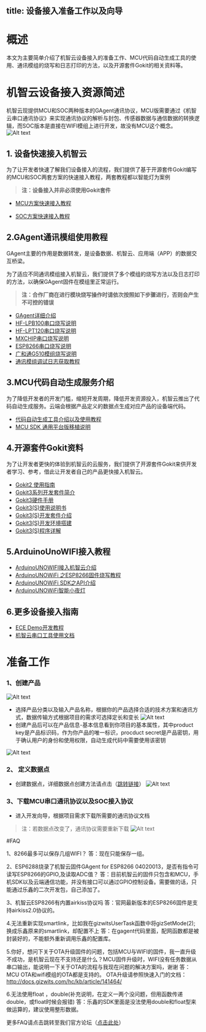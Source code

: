 title: 设备接入准备工作以及向导
---
# 概述
本文为主要简单介绍了机智云设备接入的准备工作、MCU代码自动生成工具的使用、通讯模组的烧写和日志打印的方法，以及开源套件Gokit的相关资料等。

# 机智云设备接入资源简述

机智云现提供MCU和SOC两种版本的GAgent通讯协议，MCU版需要通过《机智云串口通讯协议》来实现通讯协议的解析与封包、传感器数据与通信数据的转换逻辑，而SOC版本是直接在WIFI模组上进行开发，故没有MCU这个概念。
![Alt text](/assets/zh-cn/deviceDev/intro/设备接入流程图.png)

## 1. 设备快速接入机智云
为了让开发者快速了解我们设备接入的流程，我们提供了基于开源套件Gokit编写的MCU和SOC两套方案的快速接入教程，两套教程都以智能灯为案例
>**注：设备接入并非必须使用Gokit套件**

- [MCU方案快速接入教程](/assets/zh-cn/deviceDev/intro/MCU方案快速接入教程.png)

- [SOC方案快速接入教程](http://docs.gizwits.com/zh-cn/deviceDev/UseSOC.html)


## 2.GAgent通讯模组使用教程
GAgent主要的作用是数据转发，是设备数据、机智云、应用端（APP）的数据交互桥梁。

为了适应不同通讯模组接入机智云，我们提供了多个模组的烧写方法以及日志打印的方法，以确保GAgent固件在模组里正常运行。
>**注：合作厂商在进行模块烧写操作时请依次按照如下步骤进行，否则会产生不可控的错误**

- [GAgent详细介绍](http://docs.gizwits.com/zh-cn/deviceDev/gagent_info.html)
- [HF-LPB100串口烧写说明](http://docs.gizwits.com/zh-cn/deviceDev/HF-LPB100%E4%B8%B2%E5%8F%A3%E7%83%A7%E5%86%99%E8%AF%B4%E6%98%8E.html)
- [HF-LPT120串口烧写说明](http://docs.gizwits.com/zh-cn/deviceDev/debug/HF-LPT120.html)
- [MXCHIP串口烧写说明](http://docs.gizwits.com/zh-cn/deviceDev/MXCHIP%E4%B8%B2%E5%8F%A3%E7%83%A7%E5%86%99%E8%AF%B4%E6%98%8E.html)
- [ESP8266串口烧写说明](http://docs.gizwits.com/zh-cn/deviceDev/ESP8266%E4%B8%B2%E5%8F%A3%E7%83%A7%E5%86%99%E8%AF%B4%E6%98%8E.html)
- [广和通G510模组烧写说明](http://docs.gizwits.com/zh-cn/deviceDev/debug/G510.html)
- [通讯模组调试日志获取教程](http://docs.gizwits.com/zh-cn/deviceDev/%E6%97%A5%E5%BF%97%E6%8A%93%E5%8F%96%E6%95%99%E7%A8%8B%E6%96%87%E6%A1%A3.html)

## 3.MCU代码自动生成服务介绍
为了降低开发者的开发门槛，缩短开发周期，降低开发资源投入，机智云推出了代码自动生成服务。云端会根据产品定义的数据点生成对应产品的设备端代码。

- [代码自动生成工具介绍以及使用教程](http://docs.gizwits.com/zh-cn/deviceDev/DevSDK/%E4%BB%A3%E7%A0%81%E8%87%AA%E5%8A%A8%E7%94%9F%E6%88%90%E5%B7%A5%E5%85%B7.html)
- [MCU SDK 通用平台版移植说明](http://docs.gizwits.com/zh-cn/deviceDev/GoKit3%20DEV%20SDK%20Common%E7%89%88%E7%A7%BB%E6%A4%8D%E8%AF%B4%E6%98%8E.html)

## 4.开源套件Gokit资料
为了让开发者更快的体验到机智云的云服务，我们提供了开源套件Gokit来供开发者学习、参考，借此让开发者自己的产品更快接入机智云。

- [Gokit2 使用指南](http://docs.gizwits.com/zh-cn/deviceDev/Gokit2%E4%BD%BF%E7%94%A8%E6%8C%87%E5%8D%97.html)
- [Gokit3系列开发套件简介](http://docs.gizwits.com/zh-cn/deviceDev/Gokit3/Gokit3%E5%BC%80%E5%8F%91%E5%A5%97%E4%BB%B6%E7%AE%80%E4%BB%8B.html)
- [Gokit3硬件手册](http://docs.gizwits.com/zh-cn/deviceDev/Gokit3/GoKit3%E7%A1%AC%E4%BB%B6%E6%89%8B%E5%86%8C.html)
- [Gokit3(S)使用说明书](http://docs.gizwits.com/zh-cn/deviceDev/WiFiSOC/GoKit3S%E4%BD%BF%E7%94%A8%E8%AF%B4%E6%98%8E%E4%B9%A6.html)
- [Gokit3(S)开发套件介绍](http://docs.gizwits.com/zh-cn/deviceDev/WiFiSOC/GoKit3S%E5%BC%80%E5%8F%91%E5%A5%97%E4%BB%B6%E4%BB%8B%E7%BB%8D.html)
- [Gokit3(S)开发环境搭建](http://docs.gizwits.com/zh-cn/deviceDev/WiFiSOC/GoKit3S%E4%BA%8C%E6%AC%A1%E5%BC%80%E5%8F%91.html)
- [Gokit3(S)程序详解](http://docs.gizwits.com/zh-cn/deviceDev/WiFiSOC/GoKit3S%E7%A8%8B%E5%BA%8F%E8%AF%A6%E8%A7%A3.html)

## 5.ArduinoUnoWIFI接入教程
 - [ArduinoUNOWIFI接入机智云介绍](http://docs.gizwits.com/zh-cn/deviceDev/ArduinoUNO/intro.html)
 - [ArduinoUNOWiFi 之ESP8266固件烧写教程](http://docs.gizwits.com/zh-cn/deviceDev/ArduinoUNO/Tutorial.html)
 - [ArduinoUNOWiFi SDK之API介绍](http://docs.gizwits.com/zh-cn/deviceDev/ArduinoUNO/sdk.html)
 - [ArduinoUNOWiFi智能小夜灯](http://docs.gizwits.com/zh-cn/deviceDev/ArduinoUNO/example.html)

## 6.更多设备接入指南
- [ECE Demo开发教程](http://docs.gizwits.com/zh-cn/UserManual/ecevideos.html)
- [机智云串口工具使用文档](http://docs.gizwits.com/zh-cn/deviceDev/%E4%B8%B2%E5%8F%A3%E5%B7%A5%E5%85%B7%E4%BD%BF%E7%94%A8%E6%96%87%E6%A1%A3.html)


# 准备工作
### 1、创建产品
![Alt text](/assets/zh-cn/deviceDev/intro/1500454215753.png)
- 选择产品分类以及输入产品名称，根据你的产品选择合适的技术方案和通讯方式，数据传输方式根据项目的需求可选择定长和变长
![Alt text](/assets/zh-cn/deviceDev/intro/1500454320233.png)
- 创建产品后可以在产品信息-基本信息看到你项目的基本属性，其中product key是产品标识码，作为你产品的唯一标识，procduct secret是产品密钥，用于确认用户的身份和使用权限，自动生成代码中需要使用该密钥

![Alt text](/assets/zh-cn/deviceDev/intro/1500455106638.png)

### 2、 定义数据点
- 创建数据点，详细数据点创建方法请点击（[跳转链接](http://docs.gizwits.com/zh-cn/quickstart/%E8%AE%BE%E5%A4%87%E5%BF%AB%E9%80%9F%E6%8E%A5%E5%85%A5.html#%E5%88%9B%E5%BB%BA%E6%95%B0%E6%8D%AE%E7%82%B9)）
![Alt text](/assets/zh-cn/deviceDev/intro/1500455483976.png)

### 3、下载MCU串口通讯协议以及SOC接入协议
- 进入开发向导，根据项目需求下载所需要的通讯协议文档
>注：若数据点改变了，通讯协议需要重新下载
![Alt text](/assets/zh-cn/deviceDev/intro/1500455640182.png)

#FAQ

1、8266最多可以保存几组WIFI？
答：现在只能保存一组。


2、ESP6288烧录了机智云固件GAgent for ESP8266 04020013，是否有指令可读写ESP8266的GPIO,及读取ADC值？
答：目前机智云的固件只包含和MCU，手机SDK以及云端通信功能，并没有接口可以通过GPIO控制设备。需要做的话，只能通过乐鑫的二次开发包，自己添加了。

3、机智云ESP8266有内置airkiss协议吗
答：官网最新版本的ESP8266固件是支持airkiss2.0协议的。

4.无法重新实现smartlink，比如我在gizwitsUserTask函数中将gizSetMode(2);换成乐鑫原来的smartlink，却配置不上‍
答：在gagent代码里面，配网函数都是被封装好的，不能额外重新调用乐鑫的配置库。

5.你好，想问下关于OTA升级固件的问题，包括MCU与WIFI的固件，我一直升级不成功，是机智云现在不支持还是什么？MCU固件升级时，WIFI没有任务数据从串口输出，能说明一下关于OTA的流程与我现在问题的解决方案吗，谢谢
答：MCU OTA和wifi模组的OTA都是支持的。
OTA升级请参照快速入门的文档：http://docs.gizwits.com/hc/kb/article/141464/

6.无法使用float ，double(补充说明，在定义一两个没问题，但用函数传递double，或float时候会报错)
答：乐鑫的SDK里面是没法使用double和float型来做运算的，建议使用整形数据。

更多FAQ请点击跳转至我们官方论坛（[点击此处](http://club.gizwits.com/thread-6376-1-1.html)）
